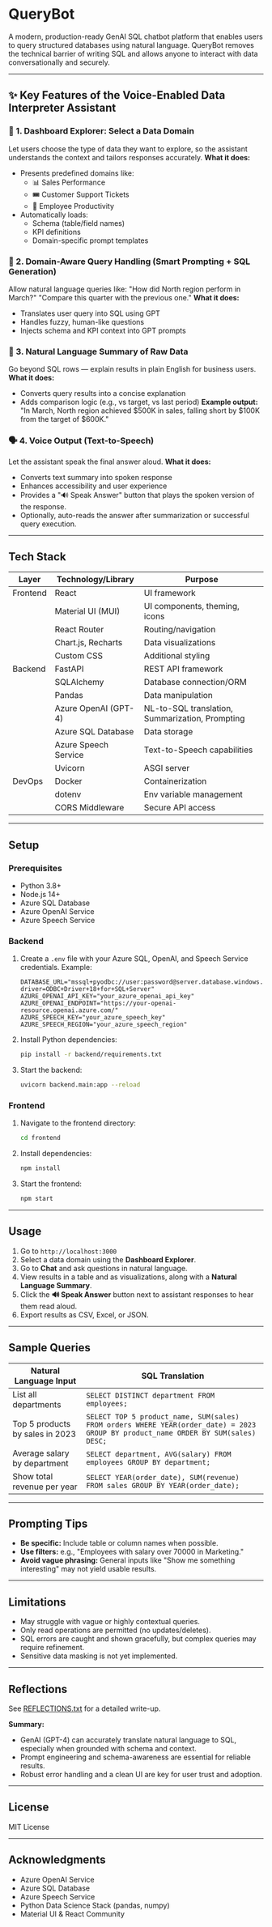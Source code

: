 # QueryBot

A modern, production-ready GenAI SQL chatbot platform that enables users to query structured databases using natural language. QueryBot removes the technical barrier of writing SQL and allows anyone to interact with data conversationally and securely.

---

## ✨ Key Features of the Voice-Enabled Data Interpreter Assistant

### 📂 1. Dashboard Explorer: Select a Data Domain
Let users choose the type of data they want to explore, so the assistant understands the context and tailors responses accurately.
**What it does:**
- Presents predefined domains like:
    - 📊 Sales Performance
    - 🎟️ Customer Support Tickets
    - 👥 Employee Productivity
- Automatically loads:
    - Schema (table/field names)
    - KPI definitions
    - Domain-specific prompt templates

### 🧠 2. Domain-Aware Query Handling (Smart Prompting + SQL Generation)
Allow natural language queries like:
"How did North region perform in March?"
"Compare this quarter with the previous one."
**What it does:**
- Translates user query into SQL using GPT
- Handles fuzzy, human-like questions
- Injects schema and KPI context into GPT prompts

### 🧾 3. Natural Language Summary of Raw Data
Go beyond SQL rows — explain results in plain English for business users.
**What it does:**
- Converts query results into a concise explanation
- Adds comparison logic (e.g., vs target, vs last period)
**Example output:**
"In March, North region achieved $500K in sales, falling short by $100K from the target of $600K."

### 🗣️ 4. Voice Output (Text-to-Speech)
Let the assistant speak the final answer aloud.
**What it does:**
- Converts text summary into spoken response
- Enhances accessibility and user experience
- Provides a "🔊 Speak Answer" button that plays the spoken version of the response.
- Optionally, auto-reads the answer after summarization or successful query execution.

---

## Tech Stack

| Layer      | Technology/Library         | Purpose                                 |
|------------|---------------------------|-----------------------------------------|
| Frontend   | React                     | UI framework                            |
|            | Material UI (MUI)         | UI components, theming, icons           |
|            | React Router              | Routing/navigation                      |
|            | Chart.js, Recharts        | Data visualizations                     |
|            | Custom CSS                | Additional styling                      |
| Backend    | FastAPI                   | REST API framework                      |
|            | SQLAlchemy                | Database connection/ORM                 |
|            | Pandas                    | Data manipulation                       |
|            | Azure OpenAI (GPT-4)      | NL-to-SQL translation, Summarization, Prompting |
|            | Azure SQL Database        | Data storage                            |
|            | Azure Speech Service      | Text-to-Speech capabilities             |
|            | Uvicorn                   | ASGI server                             |
| DevOps     | Docker                    | Containerization                        |
|            | dotenv                    | Env variable management                 |
|            | CORS Middleware           | Secure API access                       |

---

## Setup

### Prerequisites
- Python 3.8+
- Node.js 14+
- Azure SQL Database
- Azure OpenAI Service
- Azure Speech Service

### Backend
1. Create a `.env` file with your Azure SQL, OpenAI, and Speech Service credentials. Example:
   ```
   DATABASE_URL="mssql+pyodbc://user:password@server.database.windows.net/database?driver=ODBC+Driver+18+for+SQL+Server"
   AZURE_OPENAI_API_KEY="your_azure_openai_api_key"
   AZURE_OPENAI_ENDPOINT="https://your-openai-resource.openai.azure.com/"
   AZURE_SPEECH_KEY="your_azure_speech_key"
   AZURE_SPEECH_REGION="your_azure_speech_region"
   ```
2. Install Python dependencies:
   ```bash
   pip install -r backend/requirements.txt
   ```
3. Start the backend:
   ```bash
   uvicorn backend.main:app --reload
   ```

### Frontend
1. Navigate to the frontend directory:
   ```bash
   cd frontend
   ```
2. Install dependencies:
   ```bash
   npm install
   ```
3. Start the frontend:
   ```bash
   npm start
   ```

---

## Usage

1. Go to `http://localhost:3000`
2. Select a data domain using the **Dashboard Explorer**.
3. Go to **Chat** and ask questions in natural language.
4. View results in a table and as visualizations, along with a **Natural Language Summary**.
5. Click the **🔊 Speak Answer** button next to assistant responses to hear them read aloud.
6. Export results as CSV, Excel, or JSON.

---

## Sample Queries

| Natural Language Input                  | SQL Translation                                                                                   |
|-----------------------------------------|---------------------------------------------------------------------------------------------------|
| List all departments                    | `SELECT DISTINCT department FROM employees;`                                                      |
| Top 5 products by sales in 2023         | `SELECT TOP 5 product_name, SUM(sales) FROM orders WHERE YEAR(order_date) = 2023 GROUP BY product_name ORDER BY SUM(sales) DESC;` |
| Average salary by department            | `SELECT department, AVG(salary) FROM employees GROUP BY department;`                              |
| Show total revenue per year             | `SELECT YEAR(order_date), SUM(revenue) FROM sales GROUP BY YEAR(order_date);`                     |

---

## Prompting Tips

- **Be specific:** Include table or column names when possible.
- **Use filters:** e.g., "Employees with salary over 70000 in Marketing."
- **Avoid vague phrasing:** General inputs like "Show me something interesting" may not yield usable results.

---

## Limitations

- May struggle with vague or highly contextual queries.
- Only read operations are permitted (no updates/deletes).
- SQL errors are caught and shown gracefully, but complex queries may require refinement.
- Sensitive data masking is not yet implemented.

---

## Reflections

See [REFLECTIONS.txt](./REFLECTIONS.txt) for a detailed write-up.

**Summary:**
- GenAI (GPT-4) can accurately translate natural language to SQL, especially when grounded with schema and context.
- Prompt engineering and schema-awareness are essential for reliable results.
- Robust error handling and a clean UI are key for user trust and adoption.

---

## License

MIT License

---

## Acknowledgments

- Azure OpenAI Service
- Azure SQL Database
- Azure Speech Service
- Python Data Science Stack (pandas, numpy)
- Material UI & React Community 